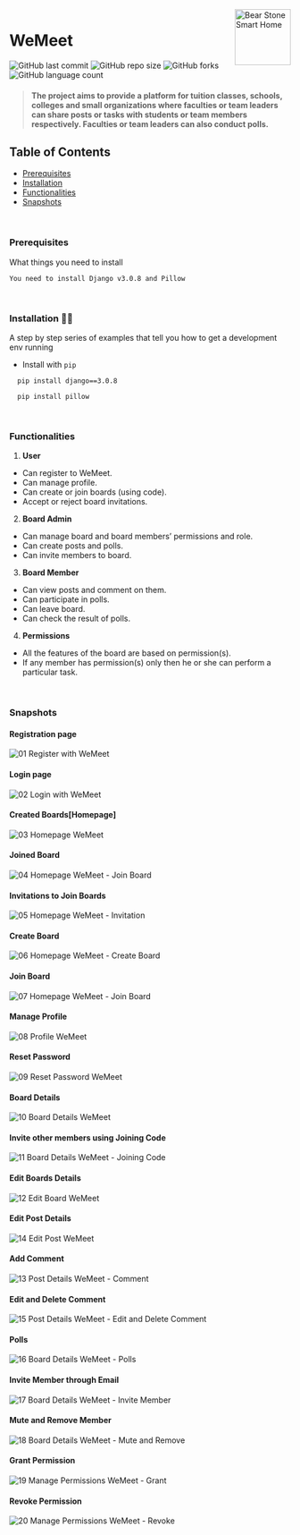 <img src="https://raw.githubusercontent.com/rvkantpujari/wemeet/master/wemeet/static/assets/images/logo.png" alt="Bear Stone Smart Home" width="100" height="100" style="display:inline" align="right">

# WeMeet

![GitHub last commit](https://img.shields.io/github/last-commit/rvkantpujari/wemeet?color=red&style=for-the-badge)
![GitHub repo size](https://img.shields.io/github/repo-size/rvkantpujari/wemeet?style=for-the-badge)
![GitHub forks](https://img.shields.io/github/forks/rvkantpujari/wemeet?color=lightcoral&style=for-the-badge)
![GitHub language count](https://img.shields.io/github/languages/count/rvkantpujari/wemeet?color=blueberry&style=for-the-badge)

> #### The project aims to provide a platform for tuition classes, schools, colleges and small organizations where faculties or team leaders can share posts or tasks with students or team members respectively. Faculties or team leaders can also conduct polls.

## Table of Contents
- [Prerequisites](#prerequisites)
- [Installation](#installation)
- [Functionalities](#functionalities)
- [Snapshots](#snapshots)
<br>

### Prerequisites
What things you need to install

```
You need to install Django v3.0.8 and Pillow
```
<br>

### Installation :man_technologist:
A step by step series of examples that tell you how to get a development env running

- Install with ```pip```
```
  pip install django==3.0.8
   
  pip install pillow
```
<br>

### Functionalities
1. **User**
  - Can register to WeMeet.
  - Can manage profile.
  - Can create or join boards (using code).
  - Accept or reject board invitations.

2. **Board Admin**
  - Can manage board and board members’ permissions and role.
  - Can create posts and polls.
  - Can invite members to board.

3. **Board Member**
  - Can view posts and comment on them.
  - Can participate in polls.
  - Can leave board.
  - Can check the result of polls.

4. **Permissions**
  - All the features of the board are based on permission(s). 
  - If any member has permission(s) only then he or she can perform a particular task.
<br>

### Snapshots

#### Registration page
![01 Register with WeMeet](https://user-images.githubusercontent.com/36390038/92755809-d3ffca00-f3a9-11ea-9d34-dee45e47c3f0.png)

#### Login page
![02 Login with WeMeet](https://user-images.githubusercontent.com/36390038/92756078-188b6580-f3aa-11ea-8c5b-f0eb69626f2f.png)
  
#### Created Boards[Homepage]
![03 Homepage WeMeet](https://user-images.githubusercontent.com/36390038/92756100-1d501980-f3aa-11ea-9c4c-677d59c981e6.png)
  
#### Joined Board
![04 Homepage WeMeet - Join Board](https://user-images.githubusercontent.com/36390038/92756459-78820c00-f3aa-11ea-9a56-105763095a64.png)

#### Invitations to Join Boards
![05 Homepage WeMeet - Invitation](https://user-images.githubusercontent.com/36390038/92756464-79b33900-f3aa-11ea-8cb2-75222411e9b5.png)

#### Create Board
![06 Homepage WeMeet - Create Board](https://user-images.githubusercontent.com/36390038/92756466-7a4bcf80-f3aa-11ea-85dc-8dd051d08885.png)

#### Join Board
![07 Homepage WeMeet - Join Board](https://user-images.githubusercontent.com/36390038/92757005-f34b2700-f3aa-11ea-91d8-6e5c1e23b576.png)

#### Manage Profile
![08 Profile WeMeet](https://user-images.githubusercontent.com/36390038/92757010-f47c5400-f3aa-11ea-886e-5ec790e9ed13.png)

#### Reset Password
![09 Reset Password WeMeet](https://user-images.githubusercontent.com/36390038/92757012-f514ea80-f3aa-11ea-835c-34b9dde66821.png)

#### Board Details
![10 Board Details WeMeet](https://user-images.githubusercontent.com/36390038/92757014-f5ad8100-f3aa-11ea-8cee-28d6eb5f31c8.png)

#### Invite other members using Joining Code
![11 Board Details WeMeet - Joining Code](https://user-images.githubusercontent.com/36390038/92757586-81271200-f3ab-11ea-869b-1c6e0c7abfee.png)

#### Edit Boards Details
![12 Edit Board WeMeet](https://user-images.githubusercontent.com/36390038/92757588-81271200-f3ab-11ea-8be6-5b28d620c7eb.png)

#### Edit Post Details
![14 Edit Post WeMeet](https://user-images.githubusercontent.com/36390038/92757592-82583f00-f3ab-11ea-8c5e-eb91c3f9c3d8.png)

#### Add Comment
![13 Post Details WeMeet - Comment](https://user-images.githubusercontent.com/36390038/92757590-81bfa880-f3ab-11ea-9028-9e75d4f5b54d.png)

#### Edit and Delete Comment
![15 Post Details WeMeet - Edit and Delete Comment](https://user-images.githubusercontent.com/36390038/92758406-4ffb1180-f3ac-11ea-87cd-50678f95ce40.png)

#### Polls
![16 Board Details WeMeet - Polls](https://user-images.githubusercontent.com/36390038/92758538-715bfd80-f3ac-11ea-803f-72260897d30c.png)

#### Invite Member through Email
![17 Board Details WeMeet - Invite Member](https://user-images.githubusercontent.com/36390038/92758547-71f49400-f3ac-11ea-8b7e-256b87e22c41.png)

#### Mute and Remove Member
![18 Board Details WeMeet - Mute and Remove](https://user-images.githubusercontent.com/36390038/92758550-728d2a80-f3ac-11ea-8338-98f82bf6185f.png)

#### Grant Permission
![19 Manage Permissions WeMeet - Grant](https://user-images.githubusercontent.com/36390038/92758713-a49e8c80-f3ac-11ea-85fe-960035565103.png)

#### Revoke Permission
![20 Manage Permissions WeMeet - Revoke](https://user-images.githubusercontent.com/36390038/92758719-a5cfb980-f3ac-11ea-8d58-b3c71c5da9f6.png)
